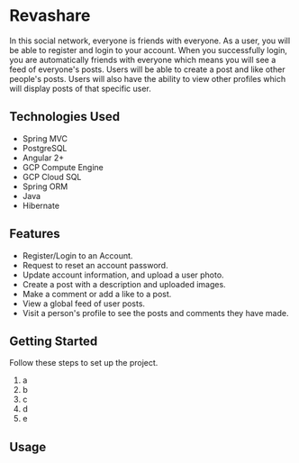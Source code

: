 # Revashare

In this social network, everyone is friends with everyone. As a user, you will be able to register and login to your account. When you successfully login, you are automatically friends with everyone which means you will see a feed of everyone's posts. Users will be able to create a post and like other people's posts. Users will also have the ability to view other profiles which will display posts of that specific user.

## Technologies Used

* Spring MVC
* PostgreSQL
* Angular 2+
* GCP Compute Engine
* GCP Cloud SQL
* Spring ORM
* Java
* Hibernate

## Features

* Register/Login to an Account.
* Request to reset an account password.
* Update account information, and upload a user photo.
* Create a post with a description and uploaded images.
* Make a comment or add a like to a post.
* View a global feed of user posts.
* Visit a person's profile to see the posts and comments they have made.

## Getting Started

Follow these steps to set up the project.

1. a
2. b
3. c
4. d
5. e


## Usage
